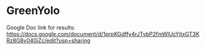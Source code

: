 # GreenYolo

Google Doc link for results:
https://docs.google.com/document/d/1prpKGdffy4rJTvbP2fmWlUcYjtxGT3KRz8G8v040jZc/edit?usp=sharing
